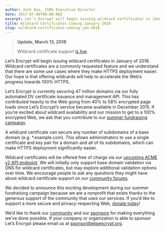 ```yaml
---
author: Josh Aas, ISRG Executive Director
date: 2017-07-06T00:00:00Z
excerpt: Let’s Encrypt will begin issuing wildcard certificates in January of 2018.
title: Wildcard Certificates Coming January 2018
slug: wildcard-certificates-coming-jan-2018
---
```


> **Update, March 13, 2018**
> 
> Wildcard certificate support [is live](https://community.letsencrypt.org/t/acme-v2-and-wildcard-certificate-support-is-live/55579/).

Let’s Encrypt will begin issuing wildcard certificates in January of 2018. Wildcard certificates are a commonly requested feature and we understand that there are some use cases where they make HTTPS deployment easier. Our hope is that offering wildcards will help to accelerate the Web’s progress towards 100% HTTPS.

Let’s Encrypt is currently securing 47 million domains via our fully automated DV certificate issuance and management API. This has contributed heavily to the Web going from 40% to 58% encrypted page loads since Let’s Encrypt’s service became available in December 2015. If you’re excited about wildcard availability and our mission to get to a 100% encrypted Web, we ask that you contribute to our [summer fundraising campaign](https://letsencrypt.org/donate/).

A wildcard certificate can secure any number of subdomains of a base domain (e.g. *.example.com). This allows administrators to use a single certificate and key pair for a domain and all of its subdomains, which can make HTTPS deployment significantly easier.

Wildcard certificates will be offered free of charge via our [upcoming ACME v2 API endpoint](https://letsencrypt.org/2017/06/14/acme-v2-api.html). We will initially only support base domain validation via DNS for wildcard certificates, but may explore additional validation options over time. We encourage people to ask any questions they might have about wildcard certificate support on our [community forums](https://community.letsencrypt.org/).

We decided to announce this exciting development during our summer fundraising campaign because we are a nonprofit that exists thanks to the generous support of the community that uses our services. If you’d like to support a more secure and privacy-respecting Web, [donate today](https://letsencrypt.org/donate/)!

We’d like to thank our [community](https://letsencrypt.org/getinvolved/) and our [sponsors](https://letsencrypt.org/sponsors/) for making everything we’ve done possible. If your company or organization is able to sponsor Let’s Encrypt please email us at <sponsor@letsencrypt.org>.